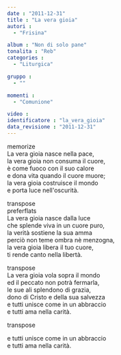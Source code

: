 ```yaml
---
date : "2011-12-31"
title : "La vera gioia"
autori : 
  - "Frisina"

album : "Non di solo pane"
tonalita : "Reb"
categories : 
  - "Liturgica"

gruppo : 
  - ""

momenti : 
  - "Comunione"

video : 
identificatore : "la_vera_gioia"
data_revisione : "2011-12-31"
---
```

  
  
  
  
  
  
  
  
  
memorize  
La vera gioia nasce nella pace,   
la vera gioia non consuma il cuore,   
è come fuoco con il suo calore   
e dona vita quando il cuore muore;   
la vera gioia costruisce il mondo   
e porta luce nell'oscurità.   
  
  
transpose  
preferflats  
La vera gioia nasce dalla luce   
che splende viva in un cuore puro,   
la verità sostiene la sua amma   
perciò non teme ombra nè menzogna,   
la vera gioia libera il tuo cuore,   
ti rende canto nella libertà.   
  
  
transpose  
La vera gioia vola sopra il mondo   
ed il peccato non potrà fermarla,   
le sue ali splendono di grazia,   
dono di Cristo e della sua salvezza   
e tutti unisce come in un abbraccio   
e tutti ama nella carità.   
  
  
transpose  
   
  
  
  
e tutti unisce come in un abbraccio   
e tutti ama nella carità.  
  
  
  
  
  
